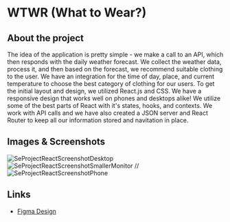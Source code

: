 # WTWR (What to Wear?)

## About the project

The idea of the application is pretty simple - we make a call to an API, which then responds with the daily weather forecast. We collect the weather data, process it, and then based on the forecast, we recommend suitable clothing to the user. We have an integration for the time of day, place, and current temperature to choose the best category of clothing for our users. To get the initial layout and design, we utilized React.js and CSS. We have a responsive design that works well on phones and desktops alike! We utilize some of the best parts of React with it's states, hooks, and contexts. We work with API calls and we have also created a JSON server and React Router to keep all our information stored and navitation in place.

## Images & Screenshots

![SeProjectReactScreenshotDesktop](https://github.com/jennysukut/se_project_react/assets/154376758/0ed53676-03c9-4560-9496-eb1a008ae7bf)
![SeProjectReactScreenshotSmallerMonitor](https://github.com/jennysukut/se_project_react/assets/154376758/7b469421-b124-4775-bfef-b35f56d8adee) // ![SeProjectReactScreenshotPhone](https://github.com/jennysukut/se_project_react/assets/154376758/0e143ef4-23c6-40e2-8746-d4f215c4f8f3)

## Links

- [Figma Design](https://www.figma.com/file/DTojSwldenF9UPKQZd6RRb/Sprint-10%3A-WTWR)
